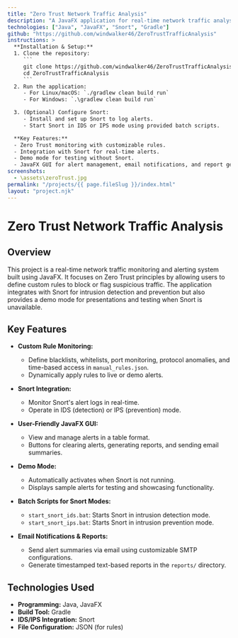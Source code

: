 ```yaml
---
title: "Zero Trust Network Traffic Analysis"
description: "A JavaFX application for real-time network traffic analysis focused on Zero Trust security and anomaly detection. The system integrates with Snort for intrusion detection and prevention, provides a demo mode for testing, and offers custom rule-based monitoring."
technologies: ["Java", "JavaFX", "Snort", "Gradle"]
github: "https://github.com/windwalker46/ZeroTrustTrafficAnalysis"
instructions: >
  **Installation & Setup:**
  1. Clone the repository:
     ```
     git clone https://github.com/windwalker46/ZeroTrustTrafficAnalysis.git
     cd ZeroTrustTrafficAnalysis
     ```
  2. Run the application:
     - For Linux/macOS: `./gradlew clean build run`
     - For Windows: `.\gradlew clean build run`

  3. (Optional) Configure Snort:
     - Install and set up Snort to log alerts.
     - Start Snort in IDS or IPS mode using provided batch scripts.

  **Key Features:**
  - Zero Trust monitoring with customizable rules.
  - Integration with Snort for real-time alerts.
  - Demo mode for testing without Snort.
  - JavaFX GUI for alert management, email notifications, and report generation.
screenshots:
  - \assets\zeroTrust.jpg
permalink: "/projects/{{ page.fileSlug }}/index.html"
layout: "project.njk"
---
```


# Zero Trust Network Traffic Analysis

## Overview

This project is a real-time network traffic monitoring and alerting system built using JavaFX. It focuses on Zero Trust principles by allowing users to define custom rules to block or flag suspicious traffic. The application integrates with Snort for intrusion detection and prevention but also provides a demo mode for presentations and testing when Snort is unavailable.

## Key Features

- **Custom Rule Monitoring:**
  - Define blacklists, whitelists, port monitoring, protocol anomalies, and time-based access in `manual_rules.json`.
  - Dynamically apply rules to live or demo alerts.

- **Snort Integration:**
  - Monitor Snort's alert logs in real-time.
  - Operate in IDS (detection) or IPS (prevention) mode.

- **User-Friendly JavaFX GUI:**
  - View and manage alerts in a table format.
  - Buttons for clearing alerts, generating reports, and sending email summaries.

- **Demo Mode:**
  - Automatically activates when Snort is not running.
  - Displays sample alerts for testing and showcasing functionality.

- **Batch Scripts for Snort Modes:**
  - `start_snort_ids.bat`: Starts Snort in intrusion detection mode.
  - `start_snort_ips.bat`: Starts Snort in intrusion prevention mode.

- **Email Notifications & Reports:**
  - Send alert summaries via email using customizable SMTP configurations.
  - Generate timestamped text-based reports in the `reports/` directory.

## Technologies Used

- **Programming:** Java, JavaFX
- **Build Tool:** Gradle
- **IDS/IPS Integration:** Snort
- **File Configuration:** JSON (for rules)

